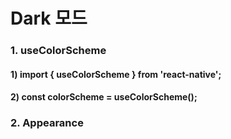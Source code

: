 # Dark 모드

### 1. useColorScheme

#### 1) import { useColorScheme } from 'react-native';

#### 2) const colorScheme = useColorScheme();

### 2. Appearance
